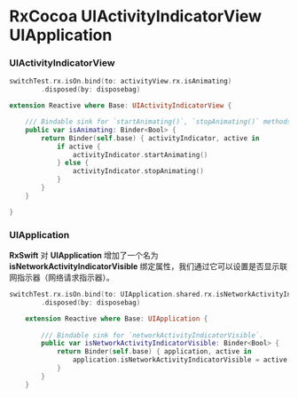 # RxCocoa  UIActivityIndicatorView UIApplication

### UIActivityIndicatorView

```swift
switchTest.rx.isOn.bind(to: activityView.rx.isAnimating)
        .disposed(by: disposebag)
```

```swift
extension Reactive where Base: UIActivityIndicatorView {

    /// Bindable sink for `startAnimating()`, `stopAnimating()` methods.
    public var isAnimating: Binder<Bool> {
        return Binder(self.base) { activityIndicator, active in
            if active {
                activityIndicator.startAnimating()
            } else {
                activityIndicator.stopAnimating()
            }
        }
    }

}
```

### UIApplication

**RxSwift** 对 **UIApplication** 增加了一个名为 **isNetworkActivityIndicatorVisible** 绑定属性，我们通过它可以设置是否显示联网指示器（网络请求指示器）。

```swift
switchTest.rx.isOn.bind(to: UIApplication.shared.rx.isNetworkActivityIndicatorVisible)
        .disposed(by: disposebag)
```

```swift
    extension Reactive where Base: UIApplication {
        
        /// Bindable sink for `networkActivityIndicatorVisible`.
        public var isNetworkActivityIndicatorVisible: Binder<Bool> {
            return Binder(self.base) { application, active in
                application.isNetworkActivityIndicatorVisible = active
            }
        }
    }
```

